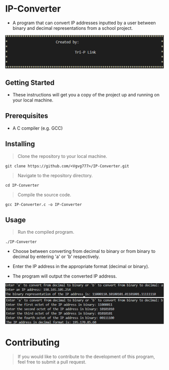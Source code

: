 # IP-Converter
* A program that can convert IP addresses inputted by a user between binary and decimal representations from a school project.

![ScreensotC](./img/ScreenshotC.png)

## Getting Started
* These instructions will get you a copy of the project up and running on your local machine.

## Prerequisites
* A C compiler (e.g. GCC)

## Installing
> Clone the repository to your local machine.

```
git clone https://github.com/<Vgvg777>/IP-Converter.git
```

> Navigate to the repository directory.

```
cd IP-Converter
```

> Compile the source code.

```
gcc IP-Converter.c -o IP-Converter
```

## Usage
> Run the compiled program.

```
./IP-Converter
```

* Choose between converting from decimal to binary or from binary to decimal by entering 'a' or 'b' respectively.

* Enter the IP address in the appropriate format (decimal or binary).

* The program will output the converted IP address.

![ScreensotA](./img/ScreenshotA.png)
![ScreenshotB](./img/ScreenshotB.png)

# Contributing
> If you would like to contribute to the development of this program, feel free to submit a pull request.
